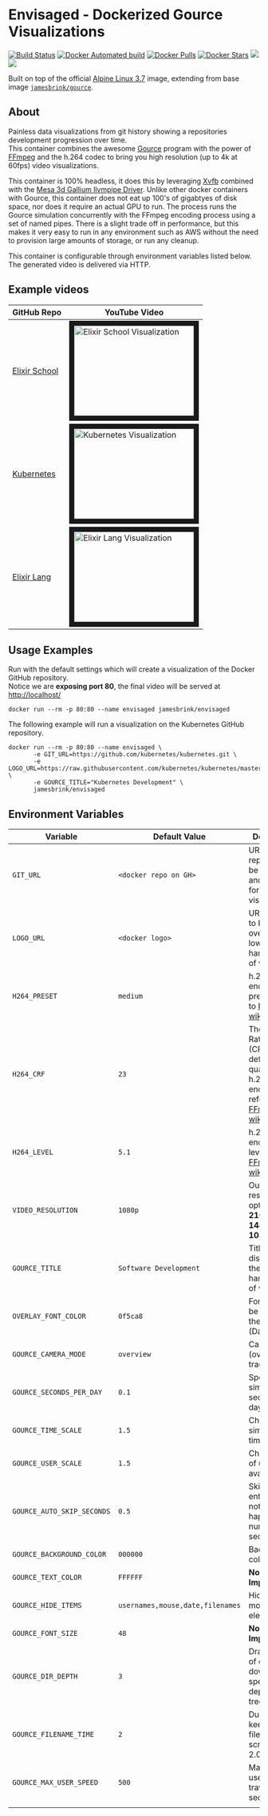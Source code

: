# Envisaged - Dockerized Gource Visualizations

[![Build Status](https://travis-ci.org/jamesbrink/Envisaged.svg?branch=master)](https://travis-ci.org/jamesbrink/Envisaged) [![Docker Automated build](https://img.shields.io/docker/automated/jamesbrink/envisaged.svg)](https://hub.docker.com/r/jamesbrink/envisaged/) [![Docker Pulls](https://img.shields.io/docker/pulls/jamesbrink/envisaged.svg)](https://hub.docker.com/r/jamesbrink/envisaged/) [![Docker Stars](https://img.shields.io/docker/stars/jamesbrink/envisaged.svg)](https://hub.docker.com/r/jamesbrink/envisaged/) [![](https://images.microbadger.com/badges/image/jamesbrink/envisaged.svg)](https://microbadger.com/images/jamesbrink/envisaged "Get your own image badge on microbadger.com") [![](https://images.microbadger.com/badges/version/jamesbrink/envisaged.svg)](https://microbadger.com/images/jamesbrink/envisaged "Get your own version badge on microbadger.com")

Built on top of the official [Alpine Linux 3.7][alpine linux image] image, extending from base image [`jamesbrink/gource`][jamesbrink/gource].  

## About

Painless data visualizations from git history showing a repositories development progression over time.  
This container combines the awesome [Gource][gource] program with the power of [FFmpeg][ffmpeg_home] and the h.264 codec to bring you high resolution (up to 4k at 60fps) video visualizations.

This container is 100% headless, it does this by leveraging [Xvfb][xvfb] combined with the [Mesa 3d Gallium llvmpipe Driver][mesa]. Unlike other docker containers with Gource, this container does not eat up 100's of gigabtyes of disk space, nor does it require an actual GPU to run. The process runs the Gource simulation concurrently with the FFmpeg encoding process using a set of named pipes. There is a slight trade off in performance, but this makes it very easy to run in any environment such as AWS without the need to provision large amounts of storage, or run any cleanup.  


This container is configurable through environment variables listed below. The generated video is delivered via HTTP.

## Example videos


| GitHub Repo                    | YouTube Video                                                                                                                                                                                                                     |
| ------------------------------ | --------------------------------------------------------------------------------------------------------------------------------------------------------------------------------------------------------------------------------- |
| [Elixir School][elixir-school] | <a href="http://www.youtube.com/watch?feature=player_embedded&v=twpR-opLrZU" target="_blank"><img src="http://img.youtube.com/vi/twpR-opLrZU/0.jpg" alt="Elixir School Visualization" width="240" height="180" border="10" /></a> |
| [Kubernetes][kubernetes]       | <a href="http://www.youtube.com/watch?feature=player_embedded&v=UTwxiwF7Zac" target="_blank"><img src="http://img.youtube.com/vi/UTwxiwF7Zac/0.jpg" alt="Kubernetes Visualization" width="240" height="180" border="10" /></a>    |
| [Elixir Lang][elixir]          | <a href="http://www.youtube.com/watch?feature=player_embedded&v=wl5uuvDK3ao" target="_blank"><img src="http://img.youtube.com/vi/wl5uuvDK3ao/0.jpg" alt="Elixir Lang Visualization" width="240" height="180" border="10" /></a>   |




## Usage Examples

Run with the default settings which will create a visualization of the Docker GitHub repository.  
Notice we are **exposing port 80**, the final video will be served at <http://localhost/>  

```shell
docker run --rm -p 80:80 --name envisaged jamesbrink/envisaged
```

The following example will run a visualization on the Kubernetes GitHub repository.

```shell
docker run --rm -p 80:80 --name envisaged \
       -e GIT_URL=https://github.com/kubernetes/kubernetes.git \
       -e LOGO_URL=https://raw.githubusercontent.com/kubernetes/kubernetes/master/logo/logo.png \
       -e GOURCE_TITLE="Kubernetes Development" \
       jamesbrink/envisaged
```

## Environment Variables

| Variable                   | Default Value                    | Description                                                                                                 |
| -------------------------- | -------------------------------- | ----------------------------------------------------------------------------------------------------------- |
| `GIT_URL`                  | `<docker repo on GH>`            | URL of git repository to be cloned and analyzed for visualization.                                          |
| `LOGO_URL`                 | `<docker logo>`                  | URL of logo to be overlayed in lower right hand corner of video.                                            |
| `H264_PRESET`              | `medium`                         | h.264 encoding preset. refer to [FFmpeg's wiki][ffmpeg].                                                    |
| `H264_CRF`                 | `23`                             | The Constant Rate Factor (CRF) is the default quality for h.264 encoding. refer to [FFmpeg's wiki][ffmpeg]. |
| `H264_LEVEL`               | `5.1`                            | h.264 encoding level. Refer to [FFmpeg's wiki][ffmpeg].                                                     |
| `VIDEO_RESOLUTION`         | `1080p`                          | Output video resolution, options are **2160p, 1440p, 1080p, 720p**                                          |
| `GOURCE_TITLE`             | `Software Development`           | Title to be displayed in the lower left hand corner of video.                                               |
| `OVERLAY_FONT_COLOR`       | `0f5ca8`                         | Font color to be used on the overlay (Date only).                                                           |
| `GOURCE_CAMERA_MODE`       | `overview`                       | Camera mode (overview, track).                                                                              |
| `GOURCE_SECONDS_PER_DAY`   | `0.1`                            | Speed of simulation in seconds per day.                                                                     |
| `GOURCE_TIME_SCALE`        | `1.5`                            | Change simulation time scale.                                                                               |
| `GOURCE_USER_SCALE`        | `1.5`                            | Change scale of user avatars.                                                                               |
| `GOURCE_AUTO_SKIP_SECONDS` | `0.5`                            | Skip to next entry if nothing happens for a number of seconds.                                              |
| `GOURCE_BACKGROUND_COLOR`  | `000000`                         | Background color in hex.                                                                                    |
| `GOURCE_TEXT_COLOR`        | `FFFFFF`                         | **Not Implemented.**                                                                                        |
| `GOURCE_HIDE_ITEMS`        | `usernames,mouse,date,filenames` | Hide one or more display elements                                                                           |
| `GOURCE_FONT_SIZE`         | `48`                             | **Not Implemented.**                                                                                        |
| `GOURCE_DIR_DEPTH`         | `3`                              | Draw names of directories down to a specific depth in the tree.                                             |
| `GOURCE_FILENAME_TIME`     | `2`                              | Duration to keep filenames on screen (>= 2.0).                                                              |
| `GOURCE_MAX_USER_SPEED`    | `500`                            | Max speed users can travel per second.                                                                      |
|                            |

[alpine linux image]: https://github.com/gliderlabs/docker-alpine

[gource]: https://github.com/acaudwell/Gource

[ffmpeg_home]: https://www.ffmpeg.org/

[xvfb]: https://www.x.org/archive/X11R7.6/doc/man/man1/Xvfb.1.xhtml

[mesa]: https://www.mesa3d.org/llvmpipe.html

[ffmpeg]: https://trac.ffmpeg.org/wiki/Encode/H.264

[jamesbrink/gource]: https://github.com/jamesbrink/docker-gource

[elixir-school]: https://github.com/elixirschool/elixirschool

[kubernetes]: https://github.com/kubernetes/kubernetes

[elixir]: https://elixir-lang.org/
